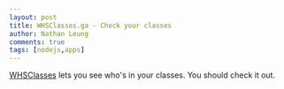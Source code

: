 ```yaml
---
layout: post
title: WHSClasses.ga - Check your classes
author: Nathan Leung
comments: true
tags: [nodejs,apps]
---
```

[WHSClasses](http://whsclasses.ga) lets you see who's in your classes.  You should check it out.
